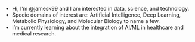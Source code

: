 - Hi, I’m @jamesk99 and I am interested in data, science, and technology.
- Specic domains of interest are: Artificial Intelligence, Deep Learning, Metabolic Physiology, and Molecular Biology to name a few.
- I’m currently learning about the integration of AI/ML in healthcare and medical research.

<!---
jamesk99/jamesk99 is a ✨ special ✨ repository because its `README.md` (this file) appears on your GitHub profile.
You can click the Preview link to take a look at your changes.
--->

